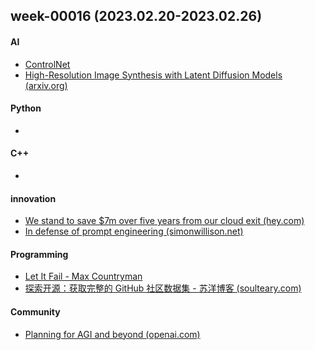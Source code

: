 ## week-00016 (2023.02.20-2023.02.26)
#### AI
+ [ControlNet](https://arxiv.org/pdf/2302.05543.pdf)
+ [ High-Resolution Image Synthesis with Latent Diffusion Models (arxiv.org)](https://arxiv.org/abs/2112.10752)

#### Python
+ 

#### C++
+ 

#### innovation
+ [We stand to save $7m over five years from our cloud exit (hey.com)](https://world.hey.com/dhh/we-stand-to-save-7m-over-five-years-from-our-cloud-exit-53996caa)
+ [In defense of prompt engineering (simonwillison.net)](https://simonwillison.net/2023/Feb/21/in-defense-of-prompt-engineering/)

#### Programming
+ [Let It Fail - Max Countryman](https://www.maxcountryman.com/articles/let-it-fail)
+ [探索开源：获取完整的 GitHub 社区数据集 - 苏洋博客 (soulteary.com)](https://soulteary.com/2023/02/23/exploring-github-open-datasets.html)


#### Community
+ [Planning for AGI and beyond (openai.com)](https://openai.com/blog/planning-for-agi-and-beyond/)
